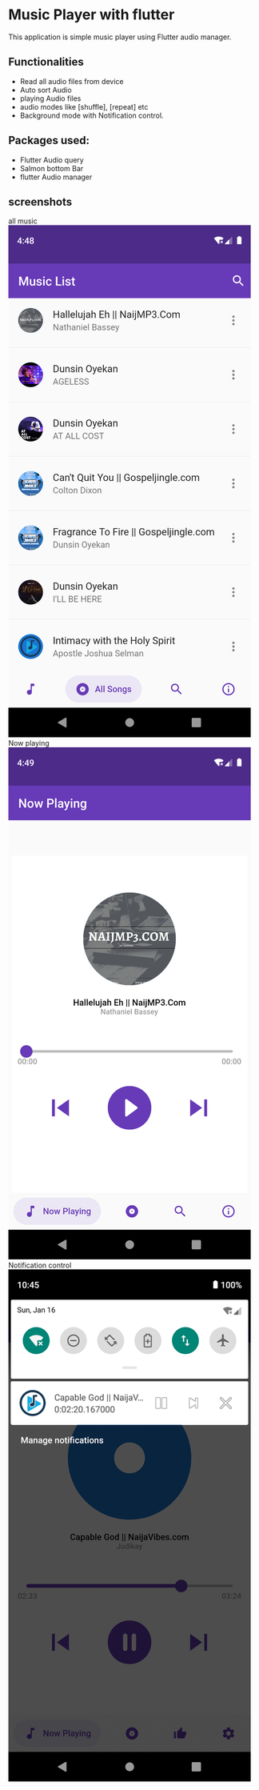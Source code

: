 # Music Player with flutter

This application is simple music player using Flutter audio manager.

## Functionalities
- Read all audio files from device
- Auto sort Audio
- playing Audio files
- audio modes like [shuffle], [repeat] etc
- Background mode with Notification control.

## Packages used:
- Flutter Audio query
- Salmon bottom Bar
- flutter Audio manager

## screenshots
all music
![](images/images/Screenshot_1642294134.png)
Now playing
![](images/images/Screenshot_1642294168.png)
Notification control
![](images/images/Screenshot_1642358755.png)
